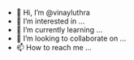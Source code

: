- 👋 Hi, I’m @vinayluthra
- 👀 I’m interested in ...
- 🌱 I’m currently learning ...
- 💞️ I’m looking to collaborate on ...
- 📫 How to reach me ...

<!---
vinayluthra/vinayluthra is a ✨ special ✨ repository because its `README.md` (this file) appears on your GitHub profile.
You can click the Preview link to take a look at your changes.
--->
